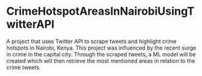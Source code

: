 # CrimeHotspotAreasInNairobiUsingTwitterAPI
A project that uses Twitter API to scrape tweets and highlight crime hotspots in Nairobi, Kenya. This project was influenced by the recent surge in crime in the capital city.
Through the scraped tweets, a ML model will be created which will then retrieve the most mentioned areas in relation to the crime tweets.
